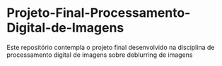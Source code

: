 # Projeto-Final-Processamento-Digital-de-Imagens
Este repositório contempla o projeto final desenvolvido na disciplina de processamento digital de imagens sobre deblurring de imagens

